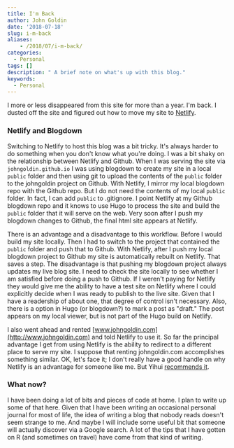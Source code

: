 ```yaml
---
title: I'm Back
author: John Goldin
date: '2018-07-18'
slug: i-m-back
aliases:
    - /2018/07/i-m-back/
categories: 
  - Personal
tags: []
description: " A brief note on what's up with this blog."
keywords: 
  - Personal
---
```


I more or less disappeared from this site for more than a year. I'm back. I dusted off the site and figured out how to move my site to [Netlify](https://www.netlify.com). 

### Netlify and Blogdown

Switching to Netlify to host this blog was a bit tricky. It's always harder to do something when you don't know what you're doing.
I was a bit shaky on the relationship between Netlify and Github. When I was serving the site 
via `johngoldin.github.io` I was using blogdown to create my site in a local 
`public` folder and then using git to upload the contents of the `public` folder to 
the johngoldin project on Github. With Netlify, I mirror my local blogdown repo with
the Github repo. But I do not need the contents of my local `public` folder. In fact,
I can add `public` to .gitignore.  I point Netlify at my Github blogdown repo and it knows
to use Hugo to process the site and build the `public` folder that it will serve on the
web. Very soon after I push my blogdown changes to Github, the final html site appears at Netlify.

There is an advantage and a disadvantage to this workflow. Before I would
build my site locally. Then I had to switch to the project that contained the `public` folder and push that to Github. With Netlify, after I push my local blogdown project to Github
my site is automatically rebuilt on Netlify. That saves a step. The disadvantage
is that pushing my blogdown project always updates my live blog site. I need to
check the site locally to see whether I am satisfied before doing a push to Github.
If I weren't paying for Netlify they would give me the ability to have a test site on
Netlify where I could explicitly decide when I was ready to publish to the live site.
Given that I have a readership of about one, that degree of control isn't necessary. Also,
there is a option in Hugo (or blogdown?) to mark a post as "draft." The post appears on my local
viewer, but is not part of the Hugo build on Netlify.
 
I also went ahead and rented [www.johngoldin.com](http://www.johngoldin.com) and told
Netlify to use it. So far the principal advantage I get from using Netlify is the ability
to redirect to a different place to serve my site. I suppose that renting johngoldin.com accomplishes something similar. OK, let's face it; I don't really have a good handle on why
Netlify is an advantage for someone like me. But Yihui [recommends it](https://yihui.name/en/2017/06/netlify-instead-of-github-pages/).

### What now?

I have been doing a lot of bits and pieces of code at home. I plan to write up some of that here.
Given that I have been writing an occasional personal journal for most of life, the idea
of writing a blog that nobody reads doesn't seem strange to me. And maybe I will include
some useful bit that someone will actually discover via a Google search. A lot of the
tips that I have gotten on R (and sometimes on travel) have come from that kind of
writing.
